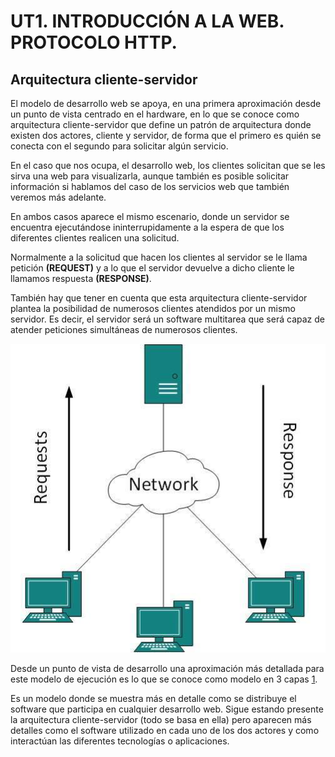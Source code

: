 # UT1. INTRODUCCIÓN A LA WEB. PROTOCOLO HTTP.

## Arquitectura cliente-servidor

El modelo de desarrollo web se apoya, en una primera aproximación desde un punto de vista centrado en el hardware, en lo que se conoce como arquitectura cliente-servidor que define un patrón de arquitectura donde existen dos actores, cliente y servidor, de forma que el primero es quién se conecta con el segundo para solicitar algún servicio. 

En el caso que nos ocupa, el desarrollo web, los clientes solicitan que se les sirva una web para visualizarla, aunque también es posible solicitar información si hablamos del caso de los servicios web que también veremos más adelante. 

En ambos casos aparece el mismo escenario, donde un servidor se encuentra ejecutándose ininterrupidamente a la espera de que los diferentes clientes realicen una solicitud.

Normalmente a la solicitud que hacen los clientes al servidor se le llama petición **(REQUEST)** y a lo que el servidor devuelve a dicho cliente le llamamos respuesta **(RESPONSE)**.

También hay que tener en cuenta que esta arquitectura cliente-servidor plantea la posibilidad de numerosos clientes atendidos por un mismo servidor. Es decir, el servidor será un software multitarea que será capaz de atender peticiones simultáneas de numerosos clientes.

![](img/cliente_servidor.jpg)

Desde un punto de vista de desarrollo una aproximación más detallada para este modelo de ejecución es lo que se conoce como modelo en 3 capas [1](https://en.wikipedia.org/wiki/Multitier_architecture). 

Es un modelo donde se muestra más en detalle como se distribuye el software que participa en cualquier desarrollo web. Sigue estando presente la arquitectura cliente-servidor (todo se basa en ella) pero aparecen más detalles como el software utilizado en cada uno de los dos actores y como interactúan las diferentes tecnologías o aplicaciones.